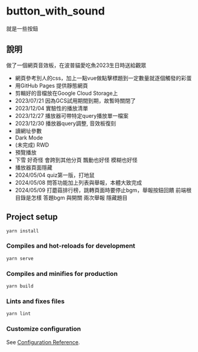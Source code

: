 # button_with_sound
就是一些按鈕

## 說明
做了一個網頁音效板，在波普貓愛吃魚2023生日時送給觀眾
- 網頁參考別人的css，加上一點vue做點擊標題到一定數量就逐個觸發的彩蛋
- 用GitHub Pages 提供靜態網頁
- 剪輯好的音檔放在Google Cloud Storage上
- 2023/07/21 因為GCS試用期間到期，故暫時關閉了
- 2023/12/04 實驗性的播放清單
- 2023/12/27 播放器可帶特定query播放單一檔案
- 2023/12/30 播放器query調整, 音效板復刻
- 讀網址參數
- Dark Mode
- (未完成) RWD
- 預覽播放
- 下雪 好奇怪 會跨到其他分頁 飄動也好怪 模糊也好怪
- 播放器頁面隱藏
- 2024/05/04 quiz第一版，打地鼠
- 2024/05/08 問答功能加上列表與舉報，本體大致完成
- 2024/05/09 打蘑菇排行榜，跳轉頁面時要停止bgm，舉報按鈕回饋
前端根目錄是怎樣
答題bgm 與開關
兩次舉報 隱藏題目

## Project setup
```
yarn install
```

### Compiles and hot-reloads for development
```
yarn serve
```

### Compiles and minifies for production
```
yarn build
```

### Lints and fixes files
```
yarn lint
```

### Customize configuration
See [Configuration Reference](https://cli.vuejs.org/config/).
